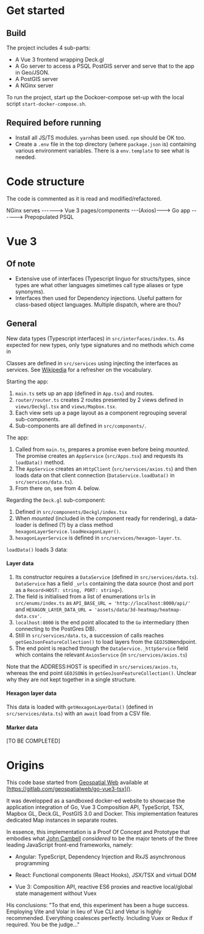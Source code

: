 # Get started

## Build

The project includes 4 sub-parts:

  - A Vue 3 frontend wrapping Deck.gl
  - A Go server to access a PSQL PostGIS server and serve that to the app in Geo/JSON.
  - A PostGIS server
  - A NGinx server


To run the project, start up the Dockoer-compose set-up with the local script `start-docker-compose.sh`.


## Required before running

- Install all JS/TS modules. `yarn`has been used. `npm` should be OK too.
- Create a `.env` file in the top directory (where `package.json` is) containing various environment variables. There is a `env.template` to see what is needed.


# Code structure

The code is commented as it is read and modified/refactored.

NGinx serves ------> Vue 3 pages/components ---(Axios)---> Go app ------> Prepopulated PSQL


# Vue 3

## Of note

- Extensive use of interfaces (Typescript linguo for structs/types, since types are what other languages simetimes call type aliases or type synonyms).
- Interfaces then used for Dependency injections. Useful pattern for class-based object languages. Multiple dispatch, where are thou?


## General

New data types (Typescript interfaces) in `src/interfaces/index.ts`. As expected for new types, only type signatures and no methods which come in

Classes are defined in `src/services` using injecting the interfaces as services. See [Wikipedia](https://en.wikipedia.org/wiki/Dependency_injection) for a refresher on the vocabulary.

Starting the app:

1. `main.ts` sets up an app (defined in `App.tsx`) and routes.
2. `router/router.ts` creates 2 routes presented by 2 views defined in `views/Deckgl.tsx` and `views/Mapbox.tsx`.
3. Each view sets up a page layout as a component regrouping several sub-components.
4. Sub-components are all defined in `src/components/`.

The app:

1. Called from `main.ts`, prepares a promise even before being _mounted_. The promise creates an `AppService` (`src/Apps.tsx`) and requests its `loadData()` method.
2. The `AppService` creates an `HttpClient` (`src/services/axios.ts`) and then loads data on that client connection (`DataService.loadData()` in `src/services/data.ts`).
3. From there on, see from 4. below.

Regarding the `Deck.gl` sub-component:

1. Defined in `src/components/Deckgl/index.tsx`
2. When _mounted_ (included in the component ready for rendering), a data-loader is defined (?) by a class method `hexagonLayerService.loadHexagonLayer()`.
3. `hexagonLayerService` is defined in `src/services/hexagon-layer.ts`.

`loadData()` loads 3 data:

#### Layer data

1. Its constructor requires a `DataService` (defined in `src/services/data.ts`). `DataService` has a field `_urls` containing the data source (host and port as a `Record<HOST: string, PORT: string>`).
2. The field is initialised from a list of enumerations `Urls` in `src/enums/index.ts` as `API_BASE_URL = 'http://localhost:8000/api/'` and `HEXAGON_LAYER_DATA_URL = 'assets/data/3d-heatmap/heatmap-data.csv'`.
4. `localhost:8000` is the end point allocated to the `Go` intermediary (then connecting to the PostGres DB).
5. Still in `src/services/data.ts`, a succession of calls reaches `getGeoJsonFeatureCollection()` to load layers from the `GEOJSON`endpoint.
6. The end point is reached through the `DataService._httpService` field which contains the relevant `AxiosService` (in `src/services/axios.ts`)

Note that the ADDRESS:HOST is specified in `src/services/axios.ts`, whereas the end point `GEOJSON`is in `getGeoJsonFeatureCollection()`. Unclear why they are not kept together in a single structure.


#### Hexagon layer data

This data is loaded with `getHexagonLayerData()` (defined in `src/services/data.ts`) with an `await` load from a CSV file.


#### Marker data

[TO BE COMPLETED]

# Origins
This code base started from [Geospatial Web](http://www.geospatialweb.ca) available at [https://gitlab.com/geospatialweb/go-vue3-tsx]().

It was developped as a sandboxed docker-ed website to showcase the application integration of Go, Vue 3 Composition API, TypeScript, TSX, Mapbox GL, Deck.GL, PostGIS 3.0 and Docker. This implementation features dedicated Map instances in separate routes.

In essence, this implementation is a Proof Of Concept and Prototype that embodies what [John Cambell](https://gitlab.com/geospatialweb) *considered* to be the major tenets of the three leading JavaScript front-end frameworks, namely:

* Angular: TypeScript, Dependency Injection and RxJS asynchronous programming

* React: Functional components (React Hooks), JSX/TSX and virtual DOM

* Vue 3: Composition API, reactive ES6 proxies and reactive local/global state management without Vuex

His conclusions: "To that end, this experiment has been a huge success. Employing Vite and Volar in lieu of Vue CLI and Vetur is highly recommended. Everything coalesces perfectly. Including Vuex or Redux if required. You be the judge..."


